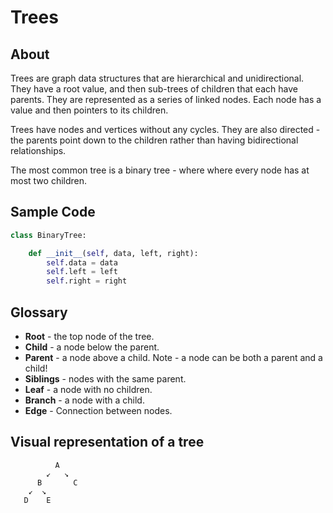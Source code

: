 # Trees

## About
Trees are graph data structures that are hierarchical and unidirectional. They have a root value, and then sub-trees of children that each have parents. They are represented as a series of linked nodes. Each node has a value and then pointers to its children.

Trees have nodes and vertices without any cycles. They are also directed - the parents point down to the children rather than having bidirectional relationships. 

The most common tree is a binary tree - where where every node has at most two children.

## Sample Code

```python
class BinaryTree:

    def __init__(self, data, left, right):
        self.data = data
        self.left = left
        self.right = right
```


## Glossary
* **Root** - the top node of the tree.
* **Child** - a node below the parent.
* **Parent** - a node above a child. Note - a node can be both a parent and a child!
* **Siblings** - nodes with the same parent.
* **Leaf** - a node with no children.
* **Branch** - a node with a child.
* **Edge** - Connection between nodes.


## Visual representation of a tree
```
          A                     
        ↙   ↘              
      B       C                
    ↙  ↘
   D    E
```